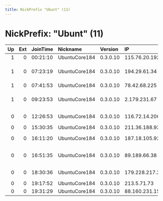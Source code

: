 ```yaml
---
title: NickPrefix "Ubunt" (11)
---
```


# NickPrefix: "Ubunt" (11)

|   Up |   Ext | JoinTime   | Nickname      | Version   | IP             | AS                                    | CC   |   ORp |   Dirp | OS    | Contact   |   eFamMembers |
|-----:|------:|:-----------|:--------------|:----------|:---------------|:--------------------------------------|:-----|------:|-------:|:------|:----------|--------------:|
|    1 |     0 | 00:21:10   | UbuntuCore184 | 0.3.0.10  | 115.76.20.192  | Viettel Corporation                   | vn   | 46213 |      0 | Linux | None      |             1 |
|    1 |     0 | 07:23:19   | UbuntuCore184 | 0.3.0.10  | 194.29.61.34   | Private Joint Stock Company datagroup | ua   | 45445 |      0 | Linux | None      |             1 |
|    1 |     0 | 07:41:53   | UbuntuCore184 | 0.3.0.10  | 78.42.68.225   | Kabel BW                              | de   | 38343 |      0 | Linux | None      |             1 |
|    1 |     0 | 09:23:53   | UbuntuCore184 | 0.3.0.10  | 2.179.231.67   | Information Technology Company ITC    | ir   | 34097 |      0 | Linux | None      |             1 |
|    0 |     0 | 12:26:53   | UbuntuCore184 | 0.3.0.10  | 116.72.14.206  | Hathway IP Over Cable Internet        | in   | 33891 |      0 | Linux | None      |             1 |
|    0 |     0 | 15:30:35   | UbuntuCore184 | 0.3.0.10  | 211.36.188.92  | DLIVE                                 | kr   | 33013 |      0 | Linux | None      |             1 |
|    0 |     0 | 16:11:20   | UbuntuCore184 | 0.3.0.10  | 187.18.105.92  | Sercomtel Participaes S.A.            | br   | 40912 |      0 | Linux | None      |             1 |
|    0 |     0 | 16:51:35   | UbuntuCore184 | 0.3.0.10  | 89.189.66.38   | Public Telecommunication Corporation  | ye   | 44208 |      0 | Linux | None      |             1 |
|    0 |     0 | 18:30:36   | UbuntuCore184 | 0.3.0.10  | 179.228.217.25 | TELEFNICA BRASIL S.A                  | br   | 35299 |      0 | Linux | None      |             1 |
|    0 |     0 | 19:17:52   | UbuntuCore184 | 0.3.0.10  | 213.5.71.73    | AltusHost B.V.                        | nl   | 38697 |      0 | Linux | None      |             1 |
|    0 |     0 | 19:31:29   | UbuntuCore184 | 0.3.0.10  | 88.160.231.151 | Free SAS                              | fr   | 42387 |      0 | Linux | None      |             1 |
